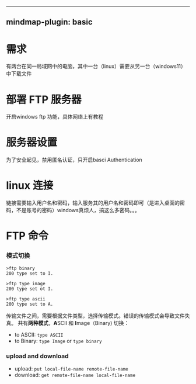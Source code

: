
---
mindmap-plugin: basic
---

# 需求
有两台在同一局域网中的电脑，其中一台（linux）需要从另一台（windows11）中下载文件

# 部署 FTP 服务器
开启windows ftp 功能，具体网络上有教程

# 服务器设置
为了安全起见，禁用匿名认证，只开启basci Authentication

# linux 连接
链接需要输入用户名和密码，输入服务其的用户名和密码即可（是进入桌面的密码，不是账号的密码）windows真烦人，搞这么多密码。。。
# FTP 命令
### 模式切换
``` ftp
>ftp binary
200 type set to I.

>ftp type image
200 type set ot I.

>ftp type ascii
200 type set to A.
```
传输文件之间，需要根据文件类型，选择传输模式。错误的传输模式会导致文件失真。
共有**两种模式**，**A**SCII 和 **I**mage（Binary)
切换：
- to ASCII: `type ASCII`
- to Binary: `type Image` or `type binary`

### upload and download
- upload: `put local-file-name remote-file-name`
- download: `get remote-file-name local-file-name`

